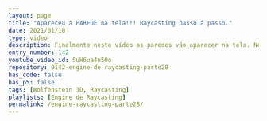 ```yaml
---
layout: page
title: "Apareceu a PAREDE na tela!!! Raycasting passo a passo."
date: 2021/01/18
type: video
description: Finalmente neste vídeo as paredes vão aparecer na tela. Neste vídeo eu coloco no código o código que desenha a linha vertical para cada coluna, usando tudo o que vimos no vídeo passado.
entry_number: 142
youtube_video_id: SuH6ua4n5Oo
repository: 0142-engine-de-raycasting-parte28
has_code: false
has_p5: false
tags: [Wolfenstein 3D, Raycasting]
playlists: [Engine de Raycasting]
permalink: /engine-raycasting-parte28/
---
```

